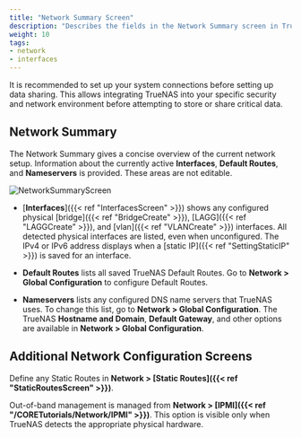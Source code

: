 ```yaml
---
title: "Network Summary Screen"
description: "Describes the fields in the Network Summary screen in TrueNAS CORE."
weight: 10
tags:
- network
- interfaces
---
```


It is recommended to set up your system connections before setting up data sharing.
This allows integrating TrueNAS into your specific security and network environment before attempting to store or share critical data.

## Network Summary

The Network Summary gives a concise overview of the current network setup.
Information about the currently active **Interfaces**, **Default Routes**, and **Nameservers** is provided.
These areas are not editable.

![**NetworkSummaryScreen**](/images/CORE/Network/NetworkSummaryScreen.png "Network Summary Screen")

* [**Interfaces**]({{< ref "InterfacesScreen" >}}) shows any configured physical [bridge]({{< ref "BridgeCreate" >}}), [LAGG]({{< ref "LAGGCreate" >}}), and [vlan]({{< ref "VLANCreate" >}}) interfaces.
All detected physical interfaces are listed, even when unconfigured.
The IPv4 or IPv6 address displays when a [static IP]({{< ref "SettingStaticIP" >}}) is saved for an interface.

* **Default Routes** lists all saved TrueNAS Default Routes.
  Go to **Network > Global Configuration** to configure Default Routes.

* **Nameservers** lists any configured DNS name servers that TrueNAS uses. To change this list, go to **Network > Global Configuration**. 
  The TrueNAS **Hostname and Domain**, **Default Gateway**, and other options are available in **Network > Global Configuration**.

## Additional Network Configuration Screens

Define any Static Routes in **Network > [Static Routes]({{< ref "StaticRoutesScreen" >}})**.

Out-of-band management is managed from **Network > [IPMI]({{< ref "/CORETutorials/Network/IPMI" >}})**. This option is visible only when TrueNAS detects the appropriate physical hardware.
